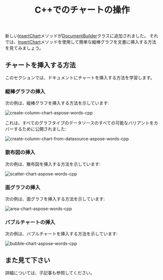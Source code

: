﻿---
title: C++でのチャートの操作
second_title: C++の場合Aspose.Words
articleTitle: チャートの操作
linktitle: チャートの操作
description: "チャート機能の紹介、c++を使用してチャートを作成および操作する方法。"
type: docs
weight: 310
url: /ja/cpp/working-with-charts/
---

新しい[InsertChart](https://reference.aspose.com/words/cpp/aspose.words/documentbuilder/insertchart/)メソッドが[DocumentBuilder](https://reference.aspose.com/words/cpp/aspose.words/documentbuilder/)クラスに追加されました。 それでは、[InsertChart](https://reference.aspose.com/words/cpp/aspose.words/documentbuilder/insertchart/)メソッドを使用して簡単な縦棒グラフを文書に挿入する方法を見てみましょう。

## チャートを挿入する方法

このセクションでは、ドキュメントにチャートを挿入する方法を学習します。

### 縦棒グラフの挿入

次の例は、縦棒グラフを挿入する方法を示しています:

![create-column-chart-aspose-words-cpp](working-with-charts-1.png)

これは、すべてのグラフタイプのデータソースのすべての可能なバリアントをカバーするために公開されました:

![create-column-chart-from-datasource-aspose-words-cpp](working-with-charts-2.png)

### 散布図の挿入

次の例は、散布図を挿入する方法を示しています:

![scatter-chart-aspose-words-cpp](working-with-charts-3.png)

### 面グラフの挿入

次の例は、面グラフを挿入する方法を示しています:

![area-chart-aspose-words-cpp](working-with-charts-4.png)

### バブルチャートの挿入

次の例は、バブルチャートを挿入する方法を示しています:

![bubble-chart-aspose-words-cpp](working-with-charts-5.png)

## また見て下さい

詳細については、子記事も参照してください。